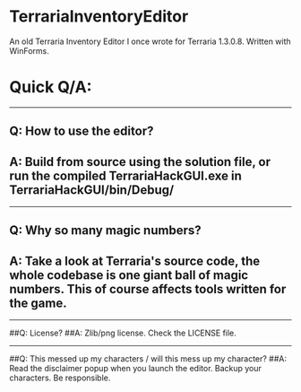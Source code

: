 # TerrariaInventoryEditor
An old Terraria Inventory Editor I once wrote for Terraria 1.3.0.8. Written with WinForms.

# Quick Q/A:

___

## Q: How to use the editor?
## A: Build from source using the solution file, or run the compiled TerrariaHackGUI.exe in TerrariaHackGUI/bin/Debug/

___

## Q: Why so many magic numbers?
## A: Take a look at Terraria's source code, the whole codebase is one giant ball of magic numbers. This of course affects tools written for the game.

___

##Q: License?
##A: Zlib/png license. Check the LICENSE file.

___

##Q: This messed up my characters / will this mess up my character?
##A: Read the disclaimer popup when you launch the editor. Backup your characters. Be responsible.
